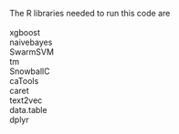 The R libraries needed to run this code are<br/>
<br/>
xgboost<br/>
naivebayes<br/>
SwarmSVM<br/>
tm<br/>
SnowballC<br/>
caTools<br/>
caret<br/>
text2vec<br/>
data.table<br/>
dplyr<br/>

